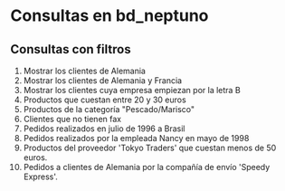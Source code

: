Consultas en bd_neptuno
=======================

## Consultas con filtros

  1. Mostrar los clientes de Alemania
  2. Mostrar los clientes de Alemania y Francia
  3. Mostrar los clientes cuya empresa empiezan por la letra B
  4. Productos que cuestan entre 20 y 30 euros
  5. Productos de la categoría "Pescado/Marisco"
  6. Clientes que no tienen fax
  7. Pedidos realizados en julio de 1996 a Brasil
  8. Pedidos realizados por la empleada Nancy en mayo de 1998
  9. Productos del proveedor 'Tokyo Traders' que cuestan menos de 50 euros.
  10. Pedidos a clientes de Alemania por la compañía de envío 'Speedy Express'.
